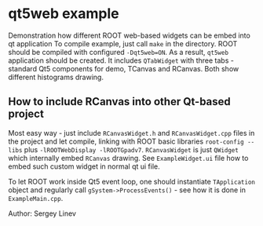 # qt5web example

Demonstration how different ROOT web-based widgets can be embed into qt application
To compile example, just call `make` in the directory.
ROOT should be compiled with configured `-Dqt5web=ON`.
As a result, `qt5web` application should be created.
It includes `QTabWidget` with three tabs - standard Qt5 components for demo,
TCanvas and RCanvas. Both show different histograms drawing.

## How to include RCanvas into other Qt-based project

Most easy way - just include `RCanvasWidget.h` and `RCanvasWidget.cpp` files
in the project and let compile, linking with ROOT basic libraries `root-config --libs` plus `-lROOTWebDisplay -lROOTGpadv7`. `RCanvasWidget` is just `QWidget` which internally embed `RCanvas` drawing. See `ExampleWidget.ui` file how to embed such custom widget in normal qt ui file.

To let ROOT work inside Qt5 event loop, one should instantiate `TApplication` object and
regularly call `gSystem->ProcessEvents()` - see how it is done in `ExampleMain.cpp`.

Author: Sergey Linev
